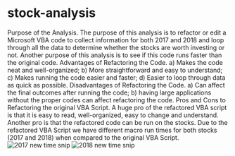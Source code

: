 # stock-analysis
Purpose of the Analysis.
  The purpose of this analysis is to refactor or edit a Microsoft VBA code to collect information for both 2017 and 2018 and loop through all the data to determine whether the stocks are worth investing or not. Another purpose of this analysis is to see if this code runs faster than the original code.
 Advantages of Refactoring the Code.
  a) Makes the code neat and well-organized; b) More straightforward and easy to understand; c) Makes running the code easier and faster; d) Easier to loop through data as quick as possible.
  Disadvantages of Refactoring the Code.
  a) Can affect the final outcomes after running the code; b) having large applications without the proper codes can affect refactoring the code.
  Pros and Cons to Refactoring the original VBA Script.
  A huge pro of the refactored VBA script is that it is easy to read, well-organized, easy to change and understand. Another pro is that the refactored code can be run on the stocks. Due to the refactored VBA Script we have different macro run times for both stocks (2017 and 2018) when compared to the original VBA Script.
![2017 new time snip](https://user-images.githubusercontent.com/104453593/169184309-9587bb07-ff95-4171-9900-3664cd6d79e6.PNG)
![2018 new time snip](https://user-images.githubusercontent.com/104453593/169184639-174f0cea-9d84-4cef-b532-739a0dea7422.PNG)
